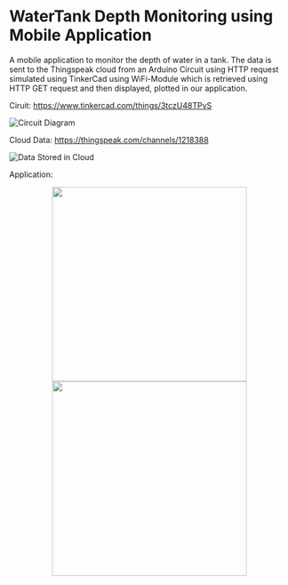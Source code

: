 # WaterTank Depth Monitoring using Mobile Application 

A mobile application to monitor the depth of water in a tank. The data is sent to the  Thingspeak cloud from an Arduino Circuit using HTTP request simulated using TinkerCad using WiFi-Module which is retrieved using HTTP GET request and then displayed, plotted in our application.

Ciruit: https://www.tinkercad.com/things/3tczU48TPvS

![Circuit Diagram](https://i.ibb.co/B2pJvy1/circuit.jpg "Circuit Diagram")

Cloud Data: https://thingspeak.com/channels/1218388

![Data Stored in Cloud](https://i.ibb.co/wJVVZRR/data.jpg "Data Stored")

Application:

<p align="center">
  <img src="https://i.ibb.co/xCdNfp0/pic1.jpg" width="350">
  <img src="https://i.ibb.co/Qfk8xXV/pic2.jpg" width="350">
</p>
